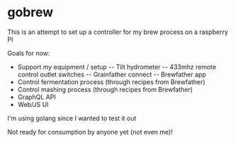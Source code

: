 # gobrew

This is an attempt to set up a controller for my brew process on a raspberry PI

Goals for now:
- Support *my* equipment / setup
-- Tilt hydrometer
-- 433mhz remote control outlet switches
-- Grainfather connect
-- Brewfather app
- Control fermentation process (through recipes from Brewfather)
- Control mashing process (through recipes from Brewfather)
- GraphQL API
- Web/JS UI

I'm using golang since I wanted to test it out

Not ready for consumption by anyone yet (not even me)!
